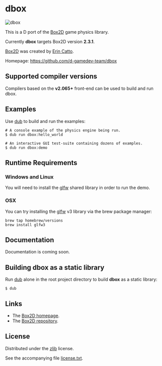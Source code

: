 # dbox

![dbox](https://raw.github.com/d-gamedev-team/dbox/master/screenshot/dbox.png)

This is a D port of the [Box2D] game physics library.

Currently **dbox** targets Box2D version **2.3.1**.

[Box2D] was created by [Erin Catto].

Homepage: https://github.com/d-gamedev-team/dbox

## Supported compiler versions

Compilers based on the **v2.065+** front-end can be used to build and run dbox.

## Examples

Use [dub] to build and run the examples:

```
# A console example of the physics engine being run.
$ dub run dbox:hello_world

# An interactive GUI test-suite containing dozens of examples.
$ dub run dbox:demo
```

## Runtime Requirements

### Windows and Linux

You will need to install the [glfw] shared library in order to run the demo.

### OSX

You can try installing the [glfw] v3 library via the brew package manager:

```
brew tap homebrew/versions
brew install glfw3
```

## Documentation

Documentation is coming soon.

## Building dbox as a static library

Run [dub] alone in the root project directory to build **dbox** as a static library:

```
$ dub
```

## Links

- The [Box2D homepage][Box2D].
- The [Box2D repository][Box2D_Repo].

## License

Distributed under the [zlib] license.

See the accompanying file [license.txt][zlib].

[Erin Catto]: http://www.gphysics.com
[dub]: http://code.dlang.org/
[Box2D]: http://box2d.org/
[Box2D_Repo]: http://code.google.com/p/box2d/
[zlib]: https://raw.github.com/d-gamedev-team/dbox/master/license.txt
[glfw]: http://www.glfw.org/
